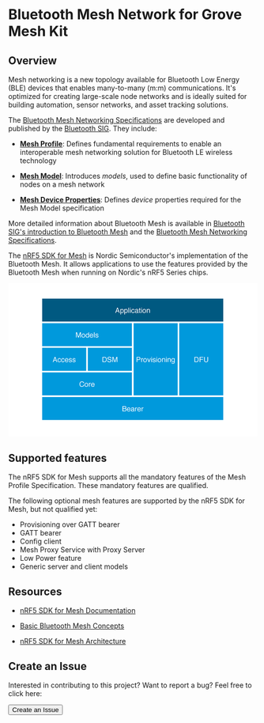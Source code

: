 # Bluetooth Mesh Network for Grove Mesh Kit

## Overview

Mesh networking is a new topology available for Bluetooth Low Energy (BLE) devices that enables many-to-many (m:m) communications. It's optimized for creating large-scale node networks and is ideally suited for building automation, sensor networks, and asset tracking solutions.

The [Bluetooth Mesh Networking Specifications](https://www.bluetooth.com/specifications/mesh-specifications) are developed and published by the [Bluetooth SIG](https://www.bluetooth.com/). They include:

* **[Mesh Profile](https://www.bluetooth.org/docman/handlers/downloaddoc.ashx?doc_id=429633)**: Defines fundamental requirements to enable an interoperable mesh networking solution for Bluetooth LE wireless technology

* **[Mesh Model](https://www.bluetooth.org/docman/handlers/downloaddoc.ashx?doc_id=429634)**: Introduces *models*, used to define basic functionality of nodes on a mesh network

* **[Mesh Device Properties](https://www.bluetooth.org/docman/handlers/downloaddoc.ashx?doc_id=429635)**: Defines *device* properties required for the Mesh Model specification

More detailed information about Bluetooth Mesh is available in [Bluetooth SIG's introduction to Bluetooth Mesh](https://blog.bluetooth.com/introducing-bluetooth-mesh-networking) and the [Bluetooth Mesh Networking Specifications](https://www.bluetooth.com/specifications/mesh-specifications?_ga=2.18257471.723078495.1501226603-93769939.1480503530).

The [nRF5 SDK for Mesh](https://infocenter.nordicsemi.com/topic/struct_sdk/struct/sdk_mesh_latest.html) is Nordic Semiconductor's implementation of the Bluetooth Mesh. It allows applications to use the features provided by the Bluetooth Mesh when running on Nordic's nRF5 Series chips.

![](assets/images/basic_architecture.png)


## Supported features

The nRF5 SDK for Mesh supports all the mandatory features of the Mesh Profile Specification. These mandatory features are qualified.

The following optional mesh features are supported by the nRF5 SDK for Mesh, but not qualified yet:

* Provisioning over GATT bearer
* GATT bearer
* Config client
* Mesh Proxy Service with Proxy Server
* Low Power feature
* Generic server and client models

## Resources

* [nRF5 SDK for Mesh Documentation](https://infocenter.nordicsemi.com/topic/struct_sdk/struct/sdk_mesh_latest.html)
* [Basic Bluetooth Mesh Concepts](https://infocenter.nordicsemi.com/topic/com.nordic.infocenter.meshsdk.v3.1.0/md_doc_introduction_basic_concepts.html)

* [nRF5 SDK for Mesh Architecture](https://infocenter.nordicsemi.com/topic/com.nordic.infocenter.meshsdk.v3.1.0/md_doc_introduction_basic_architecture.html)

## Create an Issue

Interested in contributing to this project? Want to report a bug? Feel free to click here:

<a href="https://github.com/makerdiary/grove-mesh-kit/issues/new"><button data-md-color-primary="marsala"><i class="fa fa-github"></i> Create an Issue</button></a>

